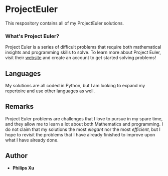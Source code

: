 # ProjectEuler
This respository contains all of my ProjectEuler solutions. 

### What's Project Euler?
Project Euler is a series of difficult problems that require both mathematical insights and programming skills to solve. To learn more about Project Euler, visit their [website](https://projecteuler.net/) and create an account to get started solving problems!

## Languages
My solutions are all coded in Python, but I am looking to expand my repertoire and use other languages as well.

## Remarks
Project Euler problems are challenges that I love to pursue in my spare time, and they allow me to learn a lot about both Mathematics and programming. I do not claim that my solutions the most *elegant* nor the most *efficient*, but I hope to revisit the problems that I have already finished to improve upon what I have already done.

## Author
* **Philips Xu**
